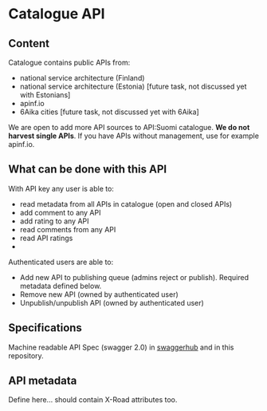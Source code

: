 # Catalogue API

## Content
Catalogue contains public APIs from: 
* national service architecture (Finland)
* national service architecture (Estonia) [future task, not discussed yet with Estonians]
* apinf.io 
* 6Aika cities [future task, not discussed yet with 6Aika]

We are open to add more API sources to API:Suomi catalogue. **We do not harvest single APIs**. If you have APIs without management, use for example apinf.io.  

## What can be done with this API
With API key any user is able to: 
* read metadata from all APIs in catalogue (open and closed APIs)
* add comment to any API
* add rating to any API
* read comments from any API
* read API ratings
* 

Authenticated users are able to:
* Add new API to publishing queue (admins reject or publish). Required metadata defined below. 
* Remove new API (owned by authenticated user)
* Unpublish/unpublish API (owned by authenticated user)

## Specifications 
Machine readable API Spec (swagger 2.0) in [swaggerhub](https://swaggerhub.com/api/kyyberi/APISuomi-2.0-catalogue-api/0.1) and in this repository. 

## API metadata
Define here... should contain X-Road attributes too. 
